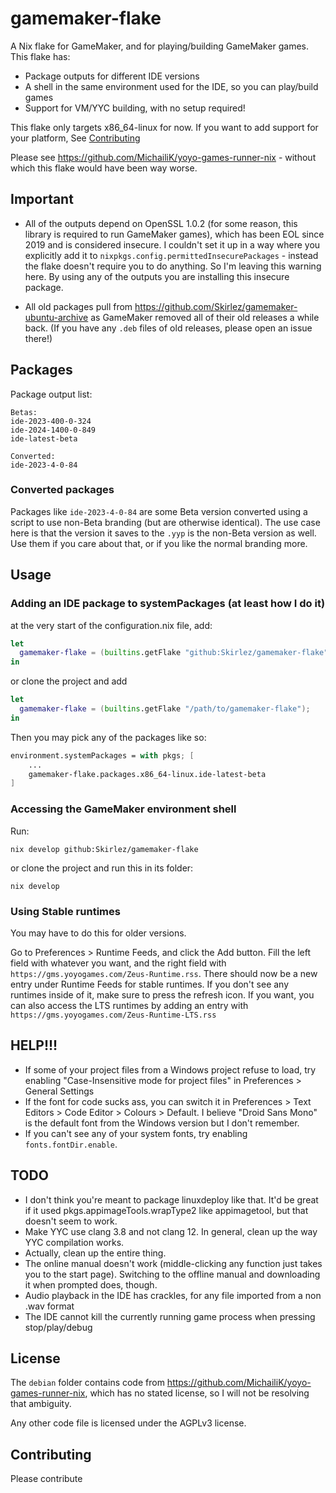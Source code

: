 # gamemaker-flake
A Nix flake for GameMaker, and for playing/building GameMaker games.
This flake has:
- Package outputs for different IDE versions
- A shell in the same environment used for the IDE, so you can play/build games
- Support for VM/YYC building, with no setup required!

This flake only targets x86_64-linux for now. If you want to add support for your platform, See 
[Contributing](#contributing)

Please see https://github.com/MichailiK/yoyo-games-runner-nix - without which this flake would have been way worse.

## Important
- All of the outputs depend on OpenSSL 1.0.2 (for some reason, this library is required to run GameMaker games), which has been EOL since 2019 and is considered insecure.
I couldn't set it up in a way where you explicitly add it to `nixpkgs.config.permittedInsecurePackages` - instead the flake doesn't require you to do anything.
So I'm leaving this warning here. By using any of the outputs you are installing this insecure package.

- All old packages pull from https://github.com/Skirlez/gamemaker-ubuntu-archive as GameMaker removed all of their old releases a while back.
(If you have any `.deb` files of old releases, please open an issue there!)
## Packages
Package output list:
```
Betas:
ide-2023-400-0-324
ide-2024-1400-0-849
ide-latest-beta

Converted:
ide-2023-4-0-84
```
### Converted packages
Packages like `ide-2023-4-0-84` are some Beta version converted using a script to use non-Beta branding (but are otherwise identical).
The use case here is that the version it saves to the `.yyp` is the non-Beta version as well. Use them if you care about that, or if you like the normal branding more.

## Usage
### Adding an IDE package to systemPackages (at least how I do it)
at the very start of the configuration.nix file, add:
```nix
let
  gamemaker-flake = (builtins.getFlake "github:Skirlez/gamemaker-flake");
in
```
or clone the project and add
```nix
let
  gamemaker-flake = (builtins.getFlake "/path/to/gamemaker-flake");
in
```
Then you may pick any of the packages like so:
```nix
environment.systemPackages = with pkgs; [
	...
	gamemaker-flake.packages.x86_64-linux.ide-latest-beta
]
```
### Accessing the GameMaker environment shell
Run:
```
nix develop github:Skirlez/gamemaker-flake
```
or clone the project and run this in its folder:
```
nix develop
```

### Using Stable runtimes
You may have to do this for older versions.

Go to Preferences > Runtime Feeds, and click the Add button.
Fill the left field with whatever you want, and the right field with `https://gms.yoyogames.com/Zeus-Runtime.rss`.
There should now be a new entry under Runtime Feeds for stable runtimes. If you don't see any runtimes inside of it, make sure to press the refresh icon.
If you want, you can also access the LTS runtimes by adding an entry with `https://gms.yoyogames.com/Zeus-Runtime-LTS.rss`

## HELP!!!
- If some of your project files from a Windows project refuse to load, try enabling "Case-Insensitive mode for project files" in Preferences > General Settings
- If the font for code sucks ass, you can switch it in Preferences > Text Editors > Code Editor > Colours > Default. I believe "Droid Sans Mono" is the default font from the Windows version but I don't remember. 
- If you can't see any of your system fonts, try enabling `fonts.fontDir.enable`.

## TODO
- I don't think you're meant to package linuxdeploy like that. It'd be great if it used pkgs.appimageTools.wrapType2 like appimagetool, but that doesn't seem to work.
- Make YYC use clang 3.8 and not clang 12. In general, clean up the way YYC compilation works.
- Actually, clean up the entire thing. 
- The online manual doesn't work (middle-clicking any function just takes you to the start page). Switching to the offline manual and downloading it when prompted does, though.
- Audio playback in the IDE has crackles, for any file imported from a non .wav format
- The IDE cannot kill the currently running game process when pressing stop/play/debug

## License
The `debian` folder contains code from https://github.com/MichailiK/yoyo-games-runner-nix, which has no stated license, so
I will not be resolving that ambiguity.

Any other code file is licensed under the AGPLv3 license.

## Contributing
Please contribute
